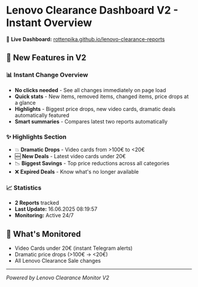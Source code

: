 # Lenovo Clearance Dashboard V2 - Instant Overview

🎯 **Live Dashboard:** [rottenpika.github.io/lenovo-clearance-reports](https://rottenpika.github.io/lenovo-clearance-reports/)

## 🚀 New Features in V2

### 📊 Instant Change Overview
- **No clicks needed** - See all changes immediately on page load
- **Quick stats** - New items, removed items, changed items, price drops at a glance
- **Highlights** - Biggest price drops, new video cards, dramatic deals automatically featured
- **Smart summaries** - Compares latest two reports automatically

### ✨ Highlights Section
- 💥 **Dramatic Drops** - Video cards from >100€ to <20€
- 🆕 **New Deals** - Latest video cards under 20€
- 📉 **Biggest Savings** - Top price reductions across all categories
- ❌ **Expired Deals** - Know what's no longer available

### 📈 Statistics
- **2 Reports** tracked
- **Last Update:** 16.06.2025 08:19:57
- **Monitoring:** Active 24/7

## 🎯 What's Monitored
- Video Cards under 20€ (instant Telegram alerts)
- Dramatic price drops (>100€ → <20€)
- All Lenovo Clearance Sale changes

---
*Powered by Lenovo Clearance Monitor V2*
